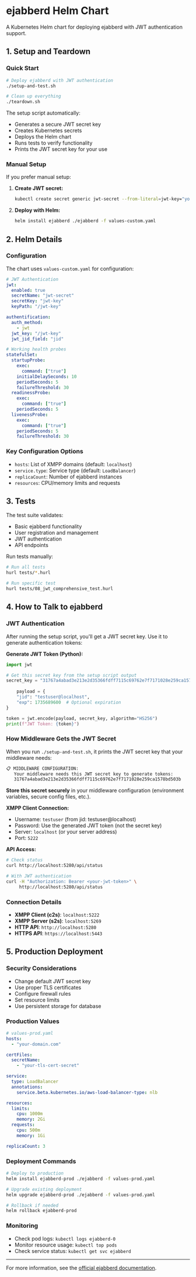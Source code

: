 # ejabberd Helm Chart

A Kubernetes Helm chart for deploying ejabberd with JWT authentication support.

## 1. Setup and Teardown

### Quick Start
```bash
# Deploy ejabberd with JWT authentication
./setup-and-test.sh

# Clean up everything
./teardown.sh
```

The setup script automatically:
- Generates a secure JWT secret key
- Creates Kubernetes secrets
- Deploys the Helm chart
- Runs tests to verify functionality
- Prints the JWT secret key for your use

### Manual Setup
If you prefer manual setup:

1. **Create JWT secret:**
   ```bash
   kubectl create secret generic jwt-secret --from-literal=jwt-key="your-secret-key"
   ```

2. **Deploy with Helm:**
   ```bash
   helm install ejabberd ./ejabberd -f values-custom.yaml
   ```

## 2. Helm Details

### Configuration
The chart uses `values-custom.yaml` for configuration:

```yaml
# JWT Authentication
jwt:
  enabled: true
  secretName: "jwt-secret"
  secretKey: "jwt-key"
  keyPath: "/jwt-key"

authentification:
  auth_method:
    - jwt
  jwt_key: "/jwt-key"
  jwt_jid_field: "jid"

# Working health probes
statefulSet:
  startupProbe:
    exec:
      command: ["true"]
    initialDelaySeconds: 10
    periodSeconds: 5
    failureThreshold: 30
  readinessProbe:
    exec:
      command: ["true"]
    periodSeconds: 5
  livenessProbe:
    exec:
      command: ["true"]
    periodSeconds: 5
    failureThreshold: 30
```

### Key Configuration Options
- `hosts`: List of XMPP domains (default: `localhost`)
- `service.type`: Service type (default: `LoadBalancer`)
- `replicaCount`: Number of ejabberd instances
- `resources`: CPU/memory limits and requests

## 3. Tests

The test suite validates:
- Basic ejabberd functionality
- User registration and management
- JWT authentication
- API endpoints

Run tests manually:
```bash
# Run all tests
hurl tests/*.hurl

# Run specific test
hurl tests/08_jwt_comprehensive_test.hurl
```

## 4. How to Talk to ejabberd

### JWT Authentication

After running the setup script, you'll get a JWT secret key. Use it to generate authentication tokens:

**Generate JWT Token (Python):**
```python
import jwt

# Get this secret key from the setup script output
secret_key = "31767a4abad3e213e2d35366fdff7115c69762e7f7171028e259ca1578bd503b"
    
    payload = {
    "jid": "testuser@localhost",
    "exp": 1735689600  # Optional expiration
}

token = jwt.encode(payload, secret_key, algorithm="HS256")
print(f"JWT Token: {token}")
```

### How Middleware Gets the JWT Secret

When you run `./setup-and-test.sh`, it prints the JWT secret key that your middleware needs:

```bash
📋 MIDDLEWARE CONFIGURATION:
   Your middleware needs this JWT secret key to generate tokens:
   31767a4abad3e213e2d35366fdff7115c69762e7f7171028e259ca1578bd503b
```

**Store this secret securely** in your middleware configuration (environment variables, secure config files, etc.).

**XMPP Client Connection:**
- Username: `testuser` (from jid: testuser@localhost)
- Password: Use the generated JWT token (not the secret key)
- Server: `localhost` (or your server address)
- Port: `5222`

**API Access:**
```bash
# Check status
curl http://localhost:5280/api/status

# With JWT authentication
curl -H "Authorization: Bearer <your-jwt-token>" \
     http://localhost:5280/api/status
```

### Connection Details
- **XMPP Client (c2s)**: `localhost:5222`
- **XMPP Server (s2s)**: `localhost:5269`
- **HTTP API**: `http://localhost:5280`
- **HTTPS API**: `https://localhost:5443`

## 5. Production Deployment

### Security Considerations
- Change default JWT secret key
- Use proper TLS certificates
- Configure firewall rules
- Set resource limits
- Use persistent storage for database

### Production Values
```yaml
# values-prod.yaml
hosts:
  - "your-domain.com"

certFiles:
  secretName:
    - "your-tls-cert-secret"

service:
  type: LoadBalancer
  annotations:
    service.beta.kubernetes.io/aws-load-balancer-type: nlb

resources:
  limits:
    cpu: 1000m
    memory: 2Gi
  requests:
    cpu: 500m
    memory: 1Gi

replicaCount: 3
   ```

### Deployment Commands
```bash
# Deploy to production
helm install ejabberd-prod ./ejabberd -f values-prod.yaml

# Upgrade existing deployment
helm upgrade ejabberd-prod ./ejabberd -f values-prod.yaml

# Rollback if needed
helm rollback ejabberd-prod
```

### Monitoring
- Check pod logs: `kubectl logs ejabberd-0`
- Monitor resource usage: `kubectl top pods`
- Check service status: `kubectl get svc ejabberd`

---

For more information, see the [official ejabberd documentation](https://docs.ejabberd.im/). 